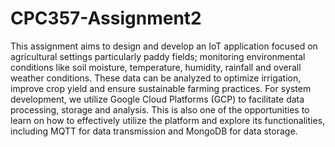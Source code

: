 # CPC357-Assignment2

This assignment aims to design and develop an IoT application focused on agricultural settings particularly paddy fields; monitoring environmental conditions like soil moisture, temperature, humidity, rainfall and overall weather conditions. These data can be analyzed to optimize irrigation, improve crop yield and ensure sustainable farming practices. For system development, we utilize Google Cloud Platforms (GCP) to facilitate data processing, storage and analysis. This is also one of the opportunities to learn on how to effectively utilize the platform and explore its functionalities, including MQTT for data transmission and MongoDB for data storage.

